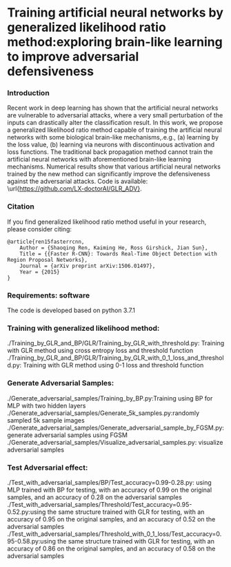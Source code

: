 # Training artificial neural networks by generalized likelihood ratio method:exploring brain-like learning to improve adversarial defensiveness

### Introduction
Recent work in deep learning has shown that the artificial neural networks  are vulnerable to adversarial attacks, where a very small perturbation of the inputs can drastically alter the classification result. In this work, we propose a generalized likelihood ratio method capable of training the artificial neural networks with some biological brain-like mechanisms,.e.g., (a) learning by the loss value, (b) learning via neurons with discontinuous activation and loss functions. The traditional back propagation method cannot train the artificial neural networks with aforementioned brain-like learning mechanisms. Numerical results show that various artificial neural networks trained by the new method can significantly improve the defensiveness against the adversarial attacks. Code is available: \url{https://github.com/LX-doctorAI/GLR_ADV}.

### Citation

If you find generalized likelihood ratio method useful in your research, please consider citing:

    @article{ren15fasterrcnn,
        Author = {Shaoqing Ren, Kaiming He, Ross Girshick, Jian Sun},
        Title = {{Faster R-CNN}: Towards Real-Time Object Detection with Region Proposal Networks},
        Journal = {arXiv preprint arXiv:1506.01497},
        Year = {2015}
    }
    
### Requirements: software

The code is developed based on python 3.7.1

### Training with generalized likelihood method:
./Training_by_GLR_and_BP/GLR/Training_by_GLR_with_threshold.py: Training with GLR method using cross entropy loss and threshold function
./Training_by_GLR_and_BP/GLR/Training_by_GLR_with_0_1_loss_and_threshold.py: Training with GLR method using 0-1 loss and threshold function

### Generate Adversarial Samples:
./Generate_adversarial_samples/Training_by_BP.py:Training using BP for MLP with two hidden layers
./Generate_adversarial_samples/Generate_5k_samples.py:randomly sampled 5k sample images
./Generate_adversarial_samples/Generate_adversarial_sample_by_FGSM.py: generate adversarial samples using FGSM
./Generate_adversarial_samples/Visualize_adversarial_samples.py: visualize adversarial samples

### Test Adversarial effect:
./Test_with_adversarial_samples/BP/Test_accuracy=0.99-0.28.py: using MLP trained with BP for testing, with an accuracy of 0.99 on the original samples, and an accuracy of 0.28 on the adversarial samples
./Test_with_adversarial_samples/Threshold/Test_accuracy=0.95-0.52.py:using the same structure trained with GLR for testing, with an accuracy of 0.95 on the original samples, and an accuracy of 0.52 on the adversarial samples
./Test_with_adversarial_samples/Threshold_with_0_1_loss/Test_accuracy=0.95-0.58.py:using the same structure trained with GLR for testing, with an accuracy of 0.86 on the original samples, and an accuracy of 0.58 on the adversarial samples



